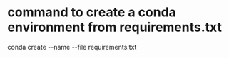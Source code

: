 # command to create a conda environment from requirements.txt
conda create --name <env> --file requirements.txt

